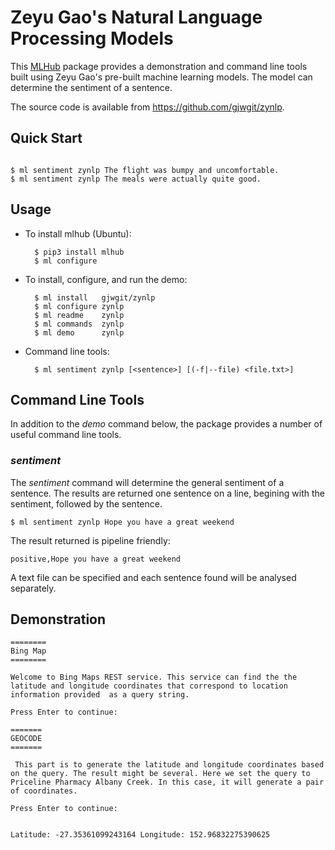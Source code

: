 # Zeyu Gao's Natural Language Processing Models

This [MLHub](https://mlhub.ai) package provides a demonstration and
command line tools built using Zeyu Gao's pre-built machine learning
models. The model can determine the sentiment of a sentence.

The source code is available from
<https://github.com/gjwgit/zynlp>.

## Quick Start

```console

$ ml sentiment zynlp The flight was bumpy and uncomfortable.
$ ml sentiment zynlp The meals were actually quite good.
```

## Usage

- To install mlhub (Ubuntu):

		$ pip3 install mlhub
		$ ml configure

- To install, configure, and run the demo:

		$ ml install   gjwgit/zynlp
		$ ml configure zynlp
		$ ml readme    zynlp
		$ ml commands  zynlp
		$ ml demo      zynlp
		
- Command line tools:

		$ ml sentiment zynlp [<sentence>] [(-f|--file) <file.txt>]
    
## Command Line Tools

In addition to the *demo* command below, the package provides a number
of useful command line tools.

### *sentiment*

The *sentiment* command will determine the general sentiment of a
sentence. The results are returned one sentence on a line, begining
with the sentiment, followed by the sentence.


```console
$ ml sentiment zynlp Hope you have a great weekend
```

The result returned is pipeline friendly:

```console
positive,Hope you have a great weekend
```

A text file can be specified and each sentence found will be analysed
separately.

## Demonstration
```console
========
Bing Map
========

Welcome to Bing Maps REST service. This service can find the the
latitude and longitude coordinates that correspond to location
information provided  as a query string.

Press Enter to continue: 

=======
GEOCODE
=======

 This part is to generate the latitude and longitude coordinates based
on the query. The result might be several. Here we set the query to
Priceline Pharmacy Albany Creek. In this case, it will generate a pair
of coordinates.

Press Enter to continue: 


Latitude: -27.35361099243164 Longitude: 152.96832275390625

